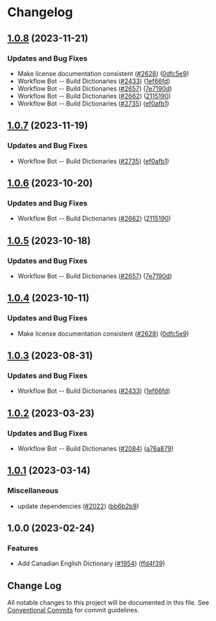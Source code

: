 # Changelog

## [1.0.8](https://github.com/greysk/cspell-dicts-greysk/compare/@cspell/dict-en-ca-v1.0.7...@cspell/dict-en-ca@1.0.8) (2023-11-21)


### Updates and Bug Fixes

* Make license documentation consistent ([#2628](https://github.com/greysk/cspell-dicts-greysk/issues/2628)) ([0dfc5e9](https://github.com/greysk/cspell-dicts-greysk/commit/0dfc5e918d475a9694ce64bdc74c473d6097af62))
* Workflow Bot -- Build Dictionaries ([#2433](https://github.com/greysk/cspell-dicts-greysk/issues/2433)) ([1ef66fd](https://github.com/greysk/cspell-dicts-greysk/commit/1ef66fde5d66a73aa76939d8642e9754e2995d19))
* Workflow Bot -- Build Dictionaries ([#2657](https://github.com/greysk/cspell-dicts-greysk/issues/2657)) ([7e7190d](https://github.com/greysk/cspell-dicts-greysk/commit/7e7190d1165246cf5fd85c58bd52531b6b722958))
* Workflow Bot -- Build Dictionaries ([#2662](https://github.com/greysk/cspell-dicts-greysk/issues/2662)) ([2115190](https://github.com/greysk/cspell-dicts-greysk/commit/2115190bae015aedb8832bc8384088ed36cfce9a))
* Workflow Bot -- Build Dictionaries ([#2735](https://github.com/greysk/cspell-dicts-greysk/issues/2735)) ([ef0afb1](https://github.com/greysk/cspell-dicts-greysk/commit/ef0afb1582802bd7705cb62ae8c6c6f939921b30))

## [1.0.7](https://github.com/streetsidesoftware/cspell-dicts/compare/@cspell/dict-en-ca@1.0.6...@cspell/dict-en-ca@1.0.7) (2023-11-19)


### Updates and Bug Fixes

* Workflow Bot -- Build Dictionaries ([#2735](https://github.com/streetsidesoftware/cspell-dicts/issues/2735)) ([ef0afb1](https://github.com/streetsidesoftware/cspell-dicts/commit/ef0afb1582802bd7705cb62ae8c6c6f939921b30))

## [1.0.6](https://github.com/streetsidesoftware/cspell-dicts/compare/@cspell/dict-en-ca@1.0.5...@cspell/dict-en-ca@1.0.6) (2023-10-20)


### Updates and Bug Fixes

* Workflow Bot -- Build Dictionaries ([#2662](https://github.com/streetsidesoftware/cspell-dicts/issues/2662)) ([2115190](https://github.com/streetsidesoftware/cspell-dicts/commit/2115190bae015aedb8832bc8384088ed36cfce9a))

## [1.0.5](https://github.com/streetsidesoftware/cspell-dicts/compare/@cspell/dict-en-ca@1.0.4...@cspell/dict-en-ca@1.0.5) (2023-10-18)


### Updates and Bug Fixes

* Workflow Bot -- Build Dictionaries ([#2657](https://github.com/streetsidesoftware/cspell-dicts/issues/2657)) ([7e7190d](https://github.com/streetsidesoftware/cspell-dicts/commit/7e7190d1165246cf5fd85c58bd52531b6b722958))

## [1.0.4](https://github.com/streetsidesoftware/cspell-dicts/compare/@cspell/dict-en-ca@1.0.3...@cspell/dict-en-ca@1.0.4) (2023-10-11)


### Updates and Bug Fixes

* Make license documentation consistent ([#2628](https://github.com/streetsidesoftware/cspell-dicts/issues/2628)) ([0dfc5e9](https://github.com/streetsidesoftware/cspell-dicts/commit/0dfc5e918d475a9694ce64bdc74c473d6097af62))

## [1.0.3](https://github.com/streetsidesoftware/cspell-dicts/compare/@cspell/dict-en-ca@1.0.2...@cspell/dict-en-ca@1.0.3) (2023-08-31)


### Updates and Bug Fixes

* Workflow Bot -- Build Dictionaries ([#2433](https://github.com/streetsidesoftware/cspell-dicts/issues/2433)) ([1ef66fd](https://github.com/streetsidesoftware/cspell-dicts/commit/1ef66fde5d66a73aa76939d8642e9754e2995d19))

## [1.0.2](https://github.com/streetsidesoftware/cspell-dicts/compare/@cspell/dict-en-ca@1.0.1...@cspell/dict-en-ca@1.0.2) (2023-03-23)


### Updates and Bug Fixes

* Workflow Bot -- Build Dictionaries ([#2084](https://github.com/streetsidesoftware/cspell-dicts/issues/2084)) ([a76a879](https://github.com/streetsidesoftware/cspell-dicts/commit/a76a87934c3840e29eda36e42f1a57113e211348))

## [1.0.1](https://github.com/streetsidesoftware/cspell-dicts/compare/@cspell/dict-en-ca@1.0.0...@cspell/dict-en-ca@1.0.1) (2023-03-14)


### Miscellaneous

* update dependencies ([#2022](https://github.com/streetsidesoftware/cspell-dicts/issues/2022)) ([bb6b2b9](https://github.com/streetsidesoftware/cspell-dicts/commit/bb6b2b9fc9f89e7c6549913bc56a4a6ffcc8dbd0))

## 1.0.0 (2023-02-24)


### Features

* Add Canadian English Dictionary ([#1954](https://github.com/streetsidesoftware/cspell-dicts/issues/1954)) ([ffd4f39](https://github.com/streetsidesoftware/cspell-dicts/commit/ffd4f39c5dee6959e2d47ef33522fa7ed3bda726))

## Change Log

All notable changes to this project will be documented in this file.
See [Conventional Commits](https://conventionalcommits.org) for commit guidelines.
